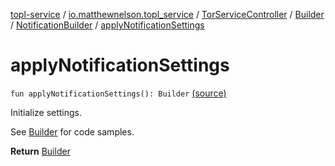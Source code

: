 [topl-service](../../../../index.md) / [io.matthewnelson.topl_service](../../../index.md) / [TorServiceController](../../index.md) / [Builder](../index.md) / [NotificationBuilder](index.md) / [applyNotificationSettings](./apply-notification-settings.md)

# applyNotificationSettings

`fun applyNotificationSettings(): Builder` [(source)](https://github.com/05nelsonm/TorOnionProxyLibrary-Android/blob/master/topl-service/src/main/java/io/matthewnelson/topl_service/TorServiceController.kt#L358)

Initialize settings.

See [Builder](../index.md) for code samples.

**Return**
[Builder](../index.md)

